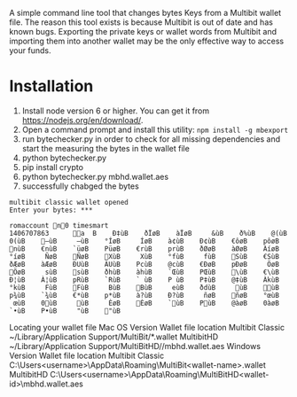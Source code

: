 A simple command line tool that changes bytes Keys from a Multibit
wallet file. The reason this tool exists is because Multibit is out of
date and has known bugs. Exporting the private keys or wallet words from
Multibit and importing them into another wallet may be the only
effective way to access your funds.

Installation
============
1. Install node version 6 or higher. You can get it from
   https://nodejs.org/en/download/.
2. Open a command prompt and install this utility:
   ```npm install -g mbexport```
3. run bytechecker.py in order to check for all missing dependencies and start the measuring the bytes in the wallet file
4. python bytechecker.py
5. pip install crypto
6. python bytechecker.py mbhd.wallet.aes
7. successfully chabged the bytes
```
multibit classic wallet opened
Enter your bytes: ***

romaccount n0	timesmart
1406707863      a  B    Ð‡ùB    ðÏøB    àÏøB     &ùB    ð%ùB    @(ùB    0(ùB    —ùB     —ùB    °ÍøB     ÍøB    à¢ùB    Ð¢ùB    €ôøB    pôøB    nùB    €nùB    `üøB    PüøB    €rùB    prùB    ðØøB    àØøB    ÀíøB    °íøB     ÑøB    ÑøB    XùB     XùB    °fùB     fùB    SùB    €SùB    ðÆøB    àÆøB    ÐUùB    ÀUùB    PcùB    @cùB    €ÐøB    pÐøB     ÖøB    ÖøB     sùB    sùB    ðhùB    àhùB    `ŒùB    PŒùB    \ùB    €\ùB    Ð¦ùB    À¦ùB    pRùB    `RùB    ` ùB    P ùB    P‡ùB    @‡ùB    ÀkùB    °kùB     FùB    FùB     BùB    BùB     eùB    ðdùB     ùB    ùB    p¾ùB    `¾ùB    €*ùB    p*ùB    à?ùB    Ð?ùB     ñøB    ñøB    °œùB     œùB    0ùB     ùB     ÈøB    ÈøB    `ùB    PùB    @àøB    0àøB    `•ùB    P•ùB     "ùB    "ùB
```

Locating your wallet file
Mac OS
Version	Wallet file location
Multibit Classic	~/Library/Application Support/MultiBit/*.wallet
MultibitHD	~/Library/Application Support/MultiBitHD/<wallet-id>/mbhd.wallet.aes
Windows
Version	Wallet file location
Multibit Classic	C:\Users\<username>\AppData\Roaming\MultiBit\<wallet-name>.wallet
MultibitHD	C:\Users\<username>\AppData\Roaming\MultiBitHD\<wallet-id>\mbhd.wallet.aes

